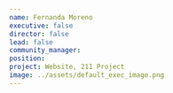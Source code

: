 ```yaml
---
name: Fernanda Moreno
executive: false
director: false
lead: false
community_manager:   
position: 
project: Website, 211 Project
image: ../assets/default_exec_image.png
---
```

